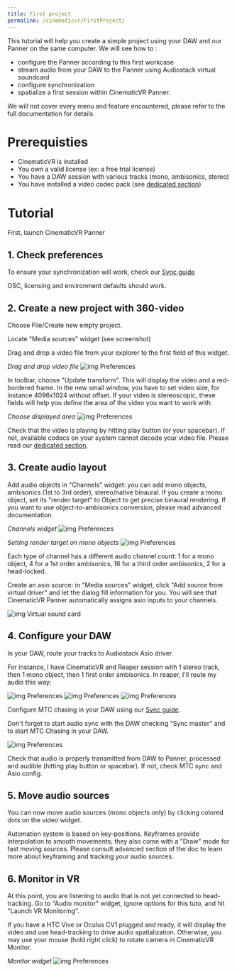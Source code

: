 ```yaml
---
title: First project
permalink: /cinematicvr/FirstProject/
---
```


[sync_guide]: {{site.baseurl}}/cinematicvr/PannerSync
[codec_section]: {{site.baseurl}}/cinematicvr/VideoCodecs

[prefs_screen]: {{site.baseurl}}/cinematicvr/img/tuto_prefs.png
[tuto_prefs_midi_2]: {{site.baseurl}}/cinematicvr/img/tuto_prefs_midi_2.png
[prefs_osc_screen]: {{site.baseurl}}/cinematicvr/img/tuto_prefs_osc.png
[tuto_video_file]: {{site.baseurl}}/cinematicvr/img/tuto_media_video.png
[tuto_video_size]: {{site.baseurl}}/cinematicvr/img/tuto_media_video_size.png
[tuto_audio_file_source]: {{site.baseurl}}/cinematicvr/img/tuto_audio_file_source.png
[tuto_channels]: {{site.baseurl}}/cinematicvr/img/tuto_channels.png
[tuto_audio_file_source_check]: {{site.baseurl}}/cinematicvr/img/tuto_audio_file_source_check.png
[tuto_channels_render]: {{site.baseurl}}/cinematicvr/img/tuto_channels_render.png
[tuto_monitor]: {{site.baseurl}}/cinematicvr/img/tuto_monitor.png
[tuto_asio]: {{site.baseurl}}/cinematicvr/img/tuto_asio.png
[toolbar_mtc]: {{site.baseurl}}/cinematicvr/img/toolbar_mtc.png
[VSC1]: {{site.baseurl}}/cinematicvr/img/asio/audiostack_virtualsoundcard.jpg
[reaper_route1]: {{site.baseurl}}/cinematicvr/img/asio/reaper_routing1.jpg
[reaper_route2]: {{site.baseurl}}/cinematicvr/img/asio/reaper_routing2.jpg
[reaper_route3]: {{site.baseurl}}/cinematicvr/img/asio/reaper_routing3.jpg

This tutorial will help you create a simple project using your DAW and our Panner on the same computer. We will see how to :
* configure the Panner according to this first workcase
* stream audio from your DAW to the Panner using Audiostack virtual soundcard 
* configure synchronization
* spatialize a first session within CinematicVR Panner. 

We will not cover every menu and feature encountered, please refer to the full documentation for details.

# Prerequisties
* CinematicVR is installed
* You own a valid license (ex: a free trial license)
* You have a DAW session with various tracks (mono, ambisonics, stereo)	
* You have installed a video codec pack (see [dedicated section][codec_section])

# Tutorial

First, launch CinematicVR Panner

## 1. Check preferences

To ensure your synchronization will work, check our [Sync guide][sync_guide]

OSC, licensing and environment defaults should work.

## 2. Create a new project with 360-video

Choose File/Create new empty project.

Locate "Media sources" widget (see screenshot)

Drag and drop a video file from your explorer to the first field of this widget.

_Drag and drop video file_
![img Preferences][tuto_video_file]

In toolbar, choose "Update transform". This will display the video and a red-bordered frame. In the new small window, you have to set video size, for instance 4096x1024 without offset. If your video is stereoscopic, these fields will help you define the area of the video you want to work with.

_Choose displayed area_
![img Preferences][tuto_video_size]

Check that the video is playing by hitting play button (or your spacebar). If not, available codecs on your system cannot decode your video file. Please read our [dedicated section][codec_section].

## 3. Create audio layout

Add audio objects in "Channels" widget: you can add mono objects, ambisonics (1st to 3rd order), stereo/native binaural. If you create a mono object, set its "render target" to Object to get precise binaural rendering. If you want to use object-to-ambisonics conversion, please read advanced documentation.

_Channels widget_
![img Preferences][tuto_channels]

_Setting render target on mono objects_
![img Preferences][tuto_channels_render]

Each type of channel has a different audio channel count: 1 for a mono object, 4 for a 1st order ambisonics, 16 for a third order ambisonics, 2 for a head-locked. 

Create an asio source: in "Media sources" widget, click "Add source from virtual driver" and let the dialog fill information for you. You will see that CinematicVR Panner automatically assigns asio inputs to your channels.

![img Virtual sound card][VSC1]

## 4. Configure your DAW

In your DAW, route your tracks to Audiostack Asio driver. 

For instance, I have CinematicVR and Reaper session with 1 stereo track, then 1 mono object, then 1 first order ambisonics. In reaper, I'll route my audio this way:

![img Preferences][reaper_route1]
![img Preferences][reaper_route2]
![img Preferences][reaper_route3]

Configure MTC chasing in your DAW using our [Sync guide][sync_guide].

Don't forget to start audio sync with the DAW checking "Sync master" and to start MTC Chasing in your DAW.

![img Preferences][toolbar_mtc]

Check that audio is properly transmitted from DAW to Panner, processed and audible (hitting play button or spacebar). If not, check MTC sync and Asio config.

## 5. Move audio sources

You can now move audio sources (mono objects only) by clicking colored dots on the video widget.

Automation system is based on key-positions. Keyframes provide interpolation to smooth movements; they also come with a "Draw" mode for fast moving sources. Please consult advanced section of the doc to learn more about keyframing and tracking your audio sources.

## 6. Monitor in VR

At this point, you are listening to audio that is not yet connected to head-tracking. Go to "Audio monitor" widget, ignore options for this tuto, and hit "Launch VR Monitoring".

If you have a HTC Vive or Oculus CV1 plugged and ready, it will display the video and use head-tracking to drive audio spatialization. Otherwise, you may use your mouse (hold right click) to rotate camera in CinematicVR Monitor.

_Monitor widget_
![img Preferences][tuto_monitor]

